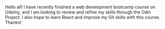 Hello all!
I have recently finished a web development bootcamp course on Udemy, and I am looking to review and refine my skills through the Odin Project. I also hope to learn React and improve my Git skills with this course.
Thanks!